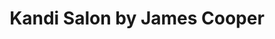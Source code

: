 ---
title: "Kandi Salon by James Cooper"
url: /angeles-city/kandi-salon-by-james-cooper/
shop: hairdresser
---